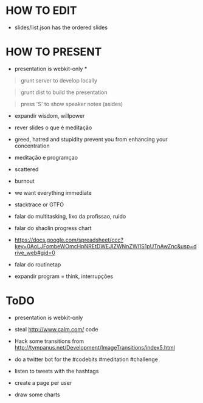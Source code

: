HOW TO EDIT
===========

* slides/list.json has the ordered slides


HOW TO PRESENT
==============

* presentation is webkit-only *

> grunt server
to develop locally

> grunt dist
to build the presentation

> press 'S'
to show speaker notes (asides)


- expandir wisdom, willpower
- rever slides o que é meditação 
 - greed, hatred and stupidity prevent you from enhancing your concentration
- meditação e programçao
 - scattered
 - burnout
 - we want everything immediate
  - stacktrace or GTFO

 - falar do multitasking, lixo da profissao, ruido
 - falar do shaolin progress chart
  - https://docs.google.com/spreadsheet/ccc?key=0AoLJFombeWOmcHpNREtDWEJIZWNnZWl1S1pUTnAwZnc&usp=drive_web#gid=0
 - falar do routinetap 
 - expandir program = think, interrupções


ToDO
====
* presentation is webkit-only

* steal http://www.calm.com/ code
* Hack some transitions from http://tympanus.net/Development/ImageTransitions/index5.html
* do a twitter bot for the #codebits #meditation #challenge
 * listen to tweets with the hashtags
 * create a page per user
 * draw some charts
